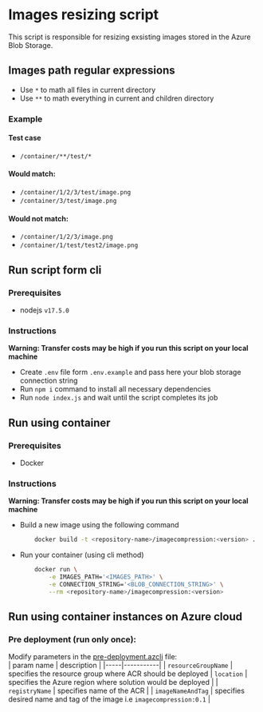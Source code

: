 # Images resizing script
This script is responsible for resizing exsisting images stored in the Azure Blob Storage.

## Images path regular expressions
 - Use `*` to math all files in current directory
 - Use `**` to math everything in current and children directory

### Example
#### Test case
 - `/container/**/test/*`  
#### Would match:
 - `/container/1/2/3/test/image.png`
 - `/container/3/test/image.png`
#### Would not match:
 - `/container/1/2/3/image.png` 
 - `/container/1/test/test2/image.png` 

## Run script form cli
### Prerequisites
 - nodejs `v17.5.0`
### Instructions
**Warning: Transfer costs may be high if you run this script on your local machine**
 - Create `.env` file form `.env.example` and pass here your blob storage connection string
 - Run `npm i` command to install all necessary dependencies
 - Run `node index.js` and wait until the script completes its job

## Run using container
### Prerequisites
 - Docker
### Instructions
**Warning: Transfer costs may be high if you run this script on your local machine**
 - Build a new image using the following command
    ```bash
        docker build -t <repository-name>/imagecompression:<version> .
    ```
 - Run your container (using cli method)
    ```bash
        docker run \
            -e IMAGES_PATH='<IMAGES_PATH>' \
            -e CONNECTION_STRING='<BLOB_CONNECTION_STRING>' \
            --rm <repository-name>/imagecompression:<version>
    ```

## Run using container instances on Azure cloud
### Pre deployment (run only once):
Modify parameters in the [pre-deployment.azcli](pre-deployment.azcli) file:  
| param name | description |
|-----|-----------|
| `resourceGroupName` | specifies the resource group where ACR should be deployed
| `location` | specifies the Azure region where solution would be deployed |
| `registryName` | specifies name of the ACR |
| `imageNameAndTag` | specifies desired name and tag of the image i.e `imagecompression:0.1` |


